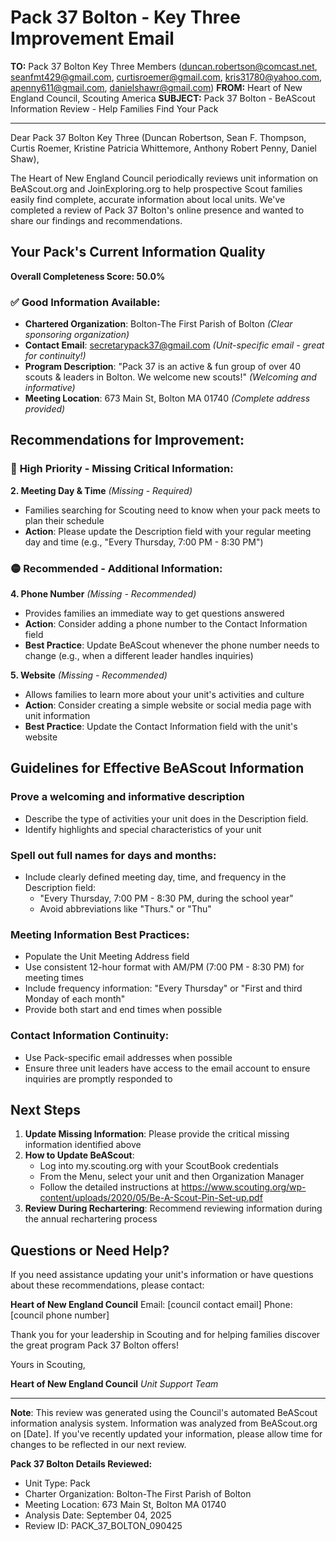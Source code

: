 # Pack 37 Bolton - Key Three Improvement Email

**TO:** Pack 37 Bolton Key Three Members (duncan.robertson@comcast.net, seanfmt429@gmail.com, curtisroemer@gmail.com, kris31780@yahoo.com, apenny611@gmail.com, danielshawr@gmail.com)
**FROM:** Heart of New England Council, Scouting America
**SUBJECT:** Pack 37 Bolton - BeAScout Information Review - Help Families Find Your Pack

---

Dear Pack 37 Bolton Key Three (Duncan Robertson, Sean F. Thompson, Curtis  Roemer, Kristine Patricia Whittemore, Anthony Robert Penny, Daniel  Shaw),

The Heart of New England Council periodically reviews unit information on BeAScout.org and JoinExploring.org to help prospective Scout families easily find complete, accurate information about local units. We've completed a review of Pack 37 Bolton's online presence and wanted to share our findings and recommendations.

## Your Pack's Current Information Quality

**Overall Completeness Score: 50.0%**

### ✅ **Good Information Available:**
- **Chartered Organization**: Bolton-The First Parish of Bolton *(Clear sponsoring organization)*
- **Contact Email**: secretarypack37@gmail.com *(Unit-specific email - great for continuity!)*
- **Program Description**: "Pack 37 is an active &amp; fun group of over 40 scouts &amp; leaders in Bolton. We welcome new scouts!" *(Welcoming and informative)*
- **Meeting Location**: 673 Main St, Bolton MA 01740 *(Complete address provided)*

## Recommendations for Improvement:

### 🔴 **High Priority - Missing Critical Information:**

**2. Meeting Day & Time** *(Missing - Required)*
- Families searching for Scouting need to know when your pack meets to plan their schedule
- **Action**: Please update the Description field with your regular meeting day and time (e.g., "Every Thursday, 7:00 PM - 8:30 PM")

### 🟡 **Recommended - Additional Information:**

**4. Phone Number** *(Missing - Recommended)*
- Provides families an immediate way to get questions answered
- **Action**: Consider adding a phone number to the Contact Information field
- **Best Practice**: Update BeAScout whenever the phone number needs to change (e.g., when a different leader handles inquiries)

**5. Website** *(Missing - Recommended)*
- Allows families to learn more about your unit's activities and culture
- **Action**: Consider creating a simple website or social media page with unit information
- **Best Practice**: Update the Contact Information field with the unit's website

## Guidelines for Effective BeAScout Information

### **Prove a welcoming and informative description**
- Describe the type of activities your unit does in the Description field.
- Identify highlights and special characteristics of your unit

### **Spell out full names for days and months:**
- Include clearly defined meeting day, time, and frequency in the Description field:
  - "Every Thursday, 7:00 PM - 8:30 PM, during the school year"
  - Avoid abbreviations like "Thurs." or "Thu"

### **Meeting Information Best Practices:**
- Populate the Unit Meeting Address field
- Use consistent 12-hour format with AM/PM (7:00 PM - 8:30 PM) for meeting times
- Include frequency information: "Every Thursday" or "First and third Monday of each month"
- Provide both start and end times when possible

### **Contact Information Continuity:**
- Use Pack-specific email addresses when possible
- Ensure three unit leaders have access to the email account to ensure inquiries are promptly responded to

## Next Steps

1. **Update Missing Information**: Please provide the critical missing information identified above
2. **How to Update BeAScout**: 
   - Log into my.scouting.org with your ScoutBook credentials
   - From the Menu, select your unit and then Organization Manager
   - Follow the detailed instructions at
     https://www.scouting.org/wp-content/uploads/2020/05/Be-A-Scout-Pin-Set-up.pdf
3. **Review During Rechartering**: Recommend reviewing information during the annual rechartering process

## Questions or Need Help?

If you need assistance updating your unit's information or have questions about these recommendations, please contact:

**Heart of New England Council**
Email: [council contact email]
Phone: [council phone number]

Thank you for your leadership in Scouting and for helping families discover the great program Pack 37 Bolton offers!

Yours in Scouting,

**Heart of New England Council**
*Unit Support Team*

---

**Note**: This review was generated using the Council's automated BeAScout information analysis system. Information was analyzed from BeAScout.org on [Date]. If you've recently updated your information, please allow time for changes to be reflected in our next review.

**Pack 37 Bolton Details Reviewed:**
- Unit Type: Pack
- Charter Organization: Bolton-The First Parish of Bolton
- Meeting Location: 673 Main St, Bolton MA 01740
- Analysis Date: September 04, 2025
- Review ID: PACK_37_BOLTON_090425